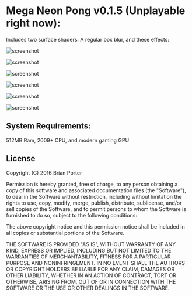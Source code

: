 Mega Neon Pong v0.1.5 (Unplayable right now):
==============================================

Includes two surface shaders: A regular box blur, and these effects:

![screenshot](http://i.imgur.com/b5Q8Y8Q.png)

![screenshot](http://i.imgur.com/zXuOwBc.png)

![screenshot](http://i.imgur.com/UWlXjR5.png)

![screenshot](http://i.imgur.com/FGySJ2a.png)

![screenshot](http://i.imgur.com/b57Rnhm.png)

![screenshot](http://i.imgur.com/pCZMXC9.png)


System Requirements:
--------------------
512MB Ram, 2009+ CPU, and modern gaming GPU


License
-------

Copyright (C) 2016 Brian Porter

Permission is hereby granted, free of charge, to any person obtaining a copy of this software and associated documentation files (the "Software"), to deal in the Software without restriction, including without limitation the rights to use, copy, modify, merge, publish, distribute, sublicense, and/or sell copies of the Software, and to permit persons to whom the Software is furnished to do so, subject to the following conditions:

The above copyright notice and this permission notice shall be included in all copies or substantial portions of the Software.

THE SOFTWARE IS PROVIDED "AS IS", WITHOUT WARRANTY OF ANY KIND, EXPRESS OR IMPLIED, INCLUDING BUT NOT LIMITED TO THE WARRANTIES OF MERCHANTABILITY, FITNESS FOR A PARTICULAR PURPOSE AND NONINFRINGEMENT. IN NO EVENT SHALL THE AUTHORS OR COPYRIGHT HOLDERS BE LIABLE FOR ANY CLAIM, DAMAGES OR OTHER LIABILITY, WHETHER IN AN ACTION OF CONTRACT, TORT OR OTHERWISE, ARISING FROM, OUT OF OR IN CONNECTION WITH THE SOFTWARE OR THE USE OR OTHER DEALINGS IN THE SOFTWARE.

[SlowMotion]: http://i.imgur.com/jow89vf.gif
[NormalSpeed]: http://i.imgur.com/mbU2zAz.gif